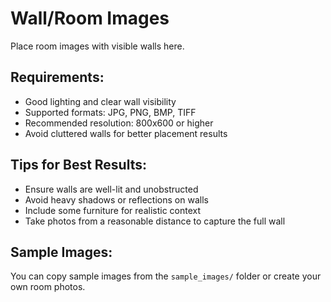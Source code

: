 # Wall/Room Images

Place room images with visible walls here. 

## Requirements:
- Good lighting and clear wall visibility
- Supported formats: JPG, PNG, BMP, TIFF
- Recommended resolution: 800x600 or higher
- Avoid cluttered walls for better placement results

## Tips for Best Results:
- Ensure walls are well-lit and unobstructed
- Avoid heavy shadows or reflections on walls
- Include some furniture for realistic context
- Take photos from a reasonable distance to capture the full wall

## Sample Images:
You can copy sample images from the `sample_images/` folder or create your own room photos.
